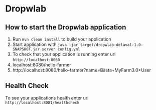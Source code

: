 # Dropwlab

How to start the Dropwlab application
---

1. Run `mvn clean install` to build your application
2. Start application with `java -jar target/dropwlab-delaval-1.0-SNAPSHOT.jar server config.yml`
3. To check that your application is running enter url `http://localhost:8080`
4. localhost:8080/hello-farmer
5. http://localhost:8080/hello-farmer?name=Bästa+MyFarm3.0+User

Health Check
---

To see your applications health enter url `http://localhost:8081/healthcheck`

